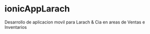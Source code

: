 # ionicAppLarach

Desarrollo de aplicacion movil para Larach & Cia en areas de Ventas e Inventarios
